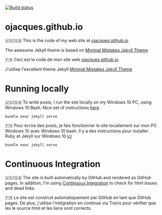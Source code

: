 [![Build status](https://travis-ci.org/ojacques/ojacques.github.io.svg?branch=master)](https://travis-ci.org/ojacques/ojacques.github.io)

# ojacques.github.io

:us:/:gb:
This is the code of my web site at [ojacques.github.io](https://ojacques.github.io).

The awesome Jekyll theme is based on [Minimal Mistakes Jekyll Theme](https://mmistakes.github.io/minimal-mistakes/)

:fr:
Ceci est le code de mon site web [ojacques.github.io](https://ojacques.github.io).

J'utilise l'excellent theme Jekyll [Minimal Mistakes Jekyll Theme](https://mmistakes.github.io/minimal-mistakes/)

# Running locally

:us:/:gb:
To write posts, I run the site locally on my Windows 10 PC, using Windows 10 Bash.
Nice set of instructions [here](http://daverupert.com/2016/04/jekyll-on-windows-with-bash/)
```
bundle exec jekyll serve
```

:fr:
Pour écrire des posts, je fais fonctionner le site locallement sur mon 
PC Windows 10 avec Windows 10 bash. Il y a des instructions pour installer
Ruby et Jekyll sur Windows 10 [ici](http://daverupert.com/2016/04/jekyll-on-windows-with-bash/)

```
bundle exec jekyll serve
```


# Continuous Integration

:us:/:gb:
The site is built automatically by GitHub and rendered as  GitHub pages. In
addition, I'm using [Continuous
Integration](https://travis-ci.org/ojacques/ojacques.github.io) to check for
html issues and dead links.

:fr:
Le site est construit automatiquement par GitHub en tant que GitHub pages. De
plus, j'utilise l'intégration en continue via Travis pour vérifier que les  le
source html et les liens sont corrects.
